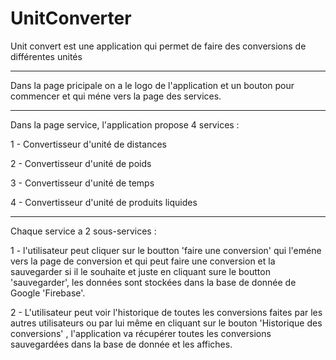 # UnitConverter
Unit convert est une application qui permet de faire des conversions de différentes unités
 
-------------------------------------------------------------------------------------------

Dans la page pricipale on a le logo de l'application et un bouton pour commencer et qui méne vers la page des services.

-------------------------------------------------------------------------------------------

Dans la page service, l'application propose 4 services : 

1 - Convertisseur d'unité de distances

2 - Convertisseur d'unité de poids 

3 - Convertisseur d'unité de temps

4 - Convertisseur d'unité de produits liquides

------------------------------------------------------------------------------------------

Chaque service a 2 sous-services : 

1 - l'utilisateur peut cliquer sur le boutton 'faire une conversion' qui l'eméne vers la page de conversion et qui peut faire une conversion
et la sauvegarder si il le souhaite et juste en cliquant sure le boutton 'sauvegarder', les données sont stockées dans la base de donnée de Google 'Firebase'.


2 - L'utilisateur peut voir l'historique de toutes les conversions faites par les autres utilisateurs ou par lui même en cliquant sur le bouton 'Historique des conversions'
, l'application va récupérer toutes les conversions sauvegardées dans la base de donnée et les affiches.
